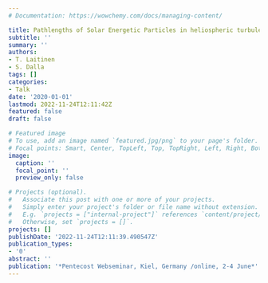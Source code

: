 ```yaml
---
# Documentation: https://wowchemy.com/docs/managing-content/

title: Pathlengths of Solar Energetic Particles in heliospheric turbulence
subtitle: ''
summary: ''
authors:
- T. Laitinen
- S. Dalla
tags: []
categories:
- Talk
date: '2020-01-01'
lastmod: 2022-11-24T12:11:42Z
featured: false
draft: false

# Featured image
# To use, add an image named `featured.jpg/png` to your page's folder.
# Focal points: Smart, Center, TopLeft, Top, TopRight, Left, Right, BottomLeft, Bottom, BottomRight.
image:
  caption: ''
  focal_point: ''
  preview_only: false

# Projects (optional).
#   Associate this post with one or more of your projects.
#   Simply enter your project's folder or file name without extension.
#   E.g. `projects = ["internal-project"]` references `content/project/deep-learning/index.md`.
#   Otherwise, set `projects = []`.
projects: []
publishDate: '2022-11-24T12:11:39.490547Z'
publication_types:
- '0'
abstract: ''
publication: '*Pentecost Webseminar, Kiel, Germany /online, 2-4 June*'
---
```

